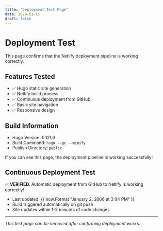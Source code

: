 ```yaml
---
title: "Deployment Test Page"
date: 2024-01-15
draft: false
---
```


# Deployment Test

This page confirms that the Netlify deployment pipeline is working correctly.

## Features Tested

- ✅ Hugo static site generation
- ✅ Netlify build process
- ✅ Continuous deployment from GitHub
- ✅ Basic site navigation
- ✅ Responsive design

## Build Information

- Hugo Version: 0.121.0
- Build Command: `hugo --gc --minify`
- Publish Directory: `public`

If you can see this page, the deployment pipeline is working successfully!

## Continuous Deployment Test

✅ **VERIFIED**: Automatic deployment from GitHub to Netlify is working correctly!

- Last updated: {{ now.Format "January 2, 2006 at 3:04 PM" }}
- Build triggered automatically on git push
- Site updates within 1-2 minutes of code changes

---

*This test page can be removed after confirming deployment works.*